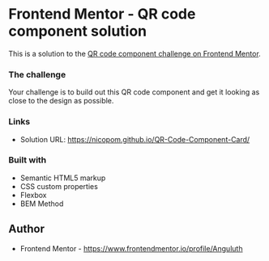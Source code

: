 # Frontend Mentor - QR code component solution

This is a solution to the [QR code component challenge on Frontend Mentor](https://www.frontendmentor.io/challenges/qr-code-component-iux_sIO_H).

### The challenge

Your challenge is to build out this QR code component and get it looking as close to the design as possible.

### Links

- Solution URL: https://nicopom.github.io/QR-Code-Component-Card/

### Built with

- Semantic HTML5 markup
- CSS custom properties
- Flexbox
- BEM Method

## Author

- Frontend Mentor - https://www.frontendmentor.io/profile/Anguluth
